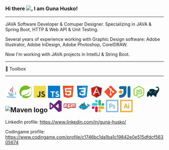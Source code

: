 ### Hi there <img src="https://raw.githubusercontent.com/MartinHeinz/MartinHeinz/master/wave.gif" width="30px">, I am Guna Husko!

---

JAVA Software Developer & Comuper Designer. Specializing in JAVA & Spring Boot, HTTP & Web API & Unit Testing.

Several years of experience working with Graphic Design software: Adobe Illustrator, Adobe InDesign, Adobe Photoshop, CorelDRAW.

Now I'm working with JAVA projects in IntelliJ & String Boot.

---

🧰 Toolbox

---

<img src="https://github.com/devicons/devicon/blob/master/icons/java/java-original.svg" alt="JAVA logo" width="40" height="40"/>  <img src="https://github.com/devicons/devicon/blob/master/icons/spring/spring-original.svg" alt="Spring logo" width="40" height="40"/>  <img src="https://github.com/devicons/devicon/blob/master/icons/javascript/javascript-original.svg" alt="JavaScript logo" width="40" height="40"/>  <img src="https://github.com/devicons/devicon/blob/master/icons/typescript/typescript-original.svg" alt="TypeScript logo" width="40" height="40"/>  <img src="https://github.com/devicons/devicon/blob/master/icons/html5/html5-original.svg" alt="HTML logo" width="40" height="40"/>  <img src="https://github.com/devicons/devicon/blob/master/icons/css3/css3-original.svg" alt="CSS logo" width="40" height="40"/>  <img src="https://github.com/devicons/devicon/blob/master/icons/angularjs/angularjs-original.svg" alt="Angular logo" width="40" height="40"/>  <img src="https://github.com/devicons/devicon/blob/master/icons/git/git-plain.svg" alt="Git logo" width="40" height="40"/>  <img src="https://github.com/devicons/devicon/blob/master/icons/intellij/intellij-original.svg" alt="IntelliJ logo" width="40" height="40"/>  <img src="https://github.com/devicons/devicon/blob/master/icons/nodejs/nodejs-original.svg" alt="Node logo" width="40" height="40"/>  <img src="https://github.com/devicons/devicon/blob/master/icons/gradle/gradle-plain.svg" alt="Gradle logo" width="40" height="40"/>  <img src="https://maven.apache.org/images/maven-logo-white-on-black.svg" alt="Maven logo" width="60" height="30"/>  <img src="https://github.com/devicons/devicon/blob/master/icons/visualstudio/visualstudio-plain.svg" alt="VisualStudio logo" width="40" height="40"/>  <img src="https://github.com/devicons/devicon/blob/master/icons/npm/npm-original-wordmark.svg" alt="Npm logo" width="40" height="40"/>  <img src="https://github.com/devicons/devicon/blob/master/icons/docker/docker-original.svg" alt="Docker logo" width="40" height="40"/>  <img src="https://github.com/devicons/devicon/blob/master/icons/slack/slack-original.svg" alt="Slack logo" width="40" height="40"/>  <img src="https://github.com/devicons/devicon/blob/master/icons/photoshop/photoshop-line.svg" alt="Photoshop logo" width="40" height="40"/>  <img src="https://github.com/devicons/devicon/blob/master/icons/illustrator/illustrator-line.svg" alt="Illustrator logo" width="40" height="40"/>                                                                                                                                  
---
LinkedIn profile: https://www.linkedin.com/in/guna-husko/

Codingame profile: https://www.codingame.com/profile/c1746bc1da1ba1c19842e0e515dfdcf56305674
